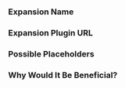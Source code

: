 ### Expansion Name

### Expansion Plugin URL

### Possible Placeholders

### Why Would It Be Beneficial?
